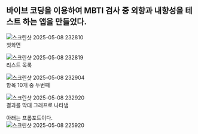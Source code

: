 ## 바이브 코딩을 이용하여 MBTI 검사 중 외향과 내향성을 테스트 하는 앱을 만들었다.


![스크린샷 2025-05-08 232810](https://github.com/user-attachments/assets/f6e99b5a-c644-4f9b-8c5d-b2ffe9f98d8f)<br>
첫화면

![스크린샷 2025-05-08 232819](https://github.com/user-attachments/assets/fe9f4863-76b5-4c55-81d5-9d8ba119cc48)<br>
리스트 목록

![스크린샷 2025-05-08 232904](https://github.com/user-attachments/assets/93042259-aecc-4641-b977-df1d1447527a)<br>
항목 10개 중 두번째

![스크린샷 2025-05-08 232920](https://github.com/user-attachments/assets/5538122b-4f50-4f38-9596-4724669d9d13)<br>
결과를 막대 그래프로 나타냄

아래는 프롬포트이다.<br>
![스크린샷 2025-05-08 225920](https://github.com/user-attachments/assets/2b3165c0-f85d-4348-a479-1521aba21866)
